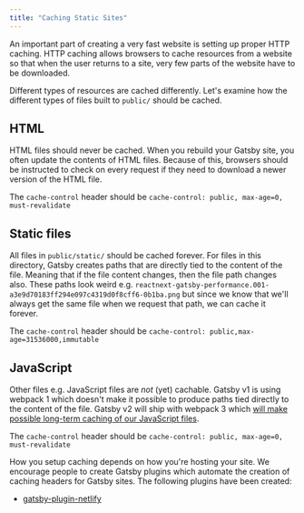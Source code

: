 ```yaml
---
title: "Caching Static Sites"
---
```


An important part of creating a very fast website is setting up proper HTTP caching. HTTP caching allows browsers to cache resources from a website so that when the user returns to a site, very few parts of the website have to be downloaded.

Different types of resources are cached differently. Let's examine how the different types of files built to `public/` should be cached.

## HTML

HTML files should never be cached. When you rebuild your Gatsby site, you often update the contents of HTML files. Because of this, browsers should be instructed to check on every request if they need to download a newer version of the HTML file.

The `cache-control` header should be `cache-control: public, max-age=0, must-revalidate`

## Static files

All files in `public/static/` should be cached forever. For files in this directory, Gatsby creates paths that are directly tied to the content of the file. Meaning that if the file content changes, then the file path changes also. These paths look weird e.g. `reactnext-gatsby-performance.001-a3e9d70183ff294e097c4319d0f8cff6-0b1ba.png` but since we know that we'll always get the same file when we request that path, we can cache it forever.

The `cache-control` header should be `cache-control: public,max-age=31536000,immutable`

## JavaScript

Other files e.g. JavaScript files are *not* (yet) cachable. Gatsby v1 is using webpack 1 which doesn't make it possible to produce paths tied directly to the content of the file. Gatsby v2 will ship with webpack 3 which [will make possible long-term caching of our JavaScript files](https://medium.com/webpack/predictable-long-term-caching-with-webpack-d3eee1d3fa31).

The `cache-control` header should be `cache-control: public, max-age=0, must-revalidate`

How you setup caching depends on how you're hosting your site. We encourage people to create Gatsby plugins which automate the creation of caching headers for Gatsby sites. The following plugins have been created:

* [gatsby-plugin-netlify](/packages/gatsby-plugin-netlify/)